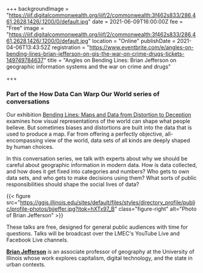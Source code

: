 +++
backgroundImage = "https://iiif.digitalcommonwealth.org/iiif/2/commonwealth:3f462s833/286,461,2628,1426/,1200/0/default.jpg"
date = 2021-06-09T16:00:00Z
fee = "Free"
image = "https://iiif.digitalcommonwealth.org/iiif/2/commonwealth:3f462s833/286,461,2628,1426/,1200/0/default.jpg"
location = "Online"
publishDate = 2021-04-06T13:43:52Z
registration = "https://www.eventbrite.com/e/angles-on-bending-lines-brian-jefferson-on-gis-the-war-on-crime-drugs-tickets-149749784637"
title = "Angles on Bending Lines: Brian Jefferson on geographic information systems and the war on crime and drugs"

+++
### Part of the How Data Can Warp Our World series of conversations

Our exhibition [Bending Lines: Maps and Data from Distortion to Deception](https://www.leventhalmap.org/digital-exhibitions/bending-lines/) examines how visual representations of the world can shape what people believe. But sometimes biases and distortions are built into the data that is used to produce a map. Far from offering a perfectly objective, all-encompassing view of the world, data sets of all kinds are deeply shaped by human choices.

In this conversation series, we talk with experts about why we should be careful about geographic information in modern data. How is data collected, and how does it get fixed into categories and numbers? Who gets to own data sets, and who gets to make decisions using them? What sorts of public responsibilities should shape the social lives of data?

{{< figure src="https://ggis.illinois.edu/sites/default/files/styles/directory_profile/public/profile-photos/bjjeffer.jpg?itok=hXTx97_B" class="figure-right" alt="Photo of Brian Jefferson" >}}

These talks are free, designed for general public audiences with time for questions. Talks will be broadcast over the LMEC's YouTube Live and Facebook Live channels.

[**Brian Jefferson**](https://ggis.illinois.edu/directory/profile/bjjeffer) is an associate professor of geography at the University of Illinois whose work explores capitalism, digital technology, and the state in urban contexts.